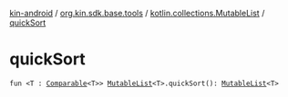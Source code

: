 [kin-android](../../index.md) / [org.kin.sdk.base.tools](../index.md) / [kotlin.collections.MutableList](index.md) / [quickSort](./quick-sort.md)

# quickSort

`fun <T : `[`Comparable`](https://kotlinlang.org/api/latest/jvm/stdlib/kotlin/-comparable/index.html)`<T>> `[`MutableList`](https://kotlinlang.org/api/latest/jvm/stdlib/kotlin.collections/-mutable-list/index.html)`<T>.quickSort(): `[`MutableList`](https://kotlinlang.org/api/latest/jvm/stdlib/kotlin.collections/-mutable-list/index.html)`<T>`